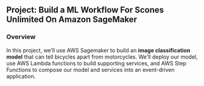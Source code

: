 ## Project: Build a ML Workflow For Scones Unlimited On Amazon SageMaker

### Overview

In this project, we’ll use AWS Sagemaker to build an **image classification model** that can tell bicycles apart from motorcycles. We'll deploy our model, use AWS Lambda functions to build supporting services, and AWS Step Functions to compose our model and services into an event-driven application.
